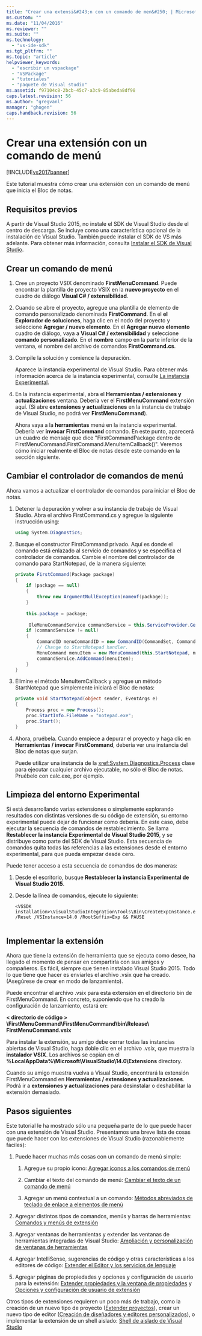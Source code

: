 ```yaml
---
title: "Crear una extensi&#243;n con un comando de men&#250; | Microsoft Docs"
ms.custom: ""
ms.date: "11/04/2016"
ms.reviewer: ""
ms.suite: ""
ms.technology: 
  - "vs-ide-sdk"
ms.tgt_pltfrm: ""
ms.topic: "article"
helpviewer_keywords: 
  - "escribir un vspackage"
  - "VSPackage"
  - "tutoriales"
  - "paquete de Visual studio"
ms.assetid: f97104c8-2bcb-45c7-a3c9-85abeda8df98
caps.latest.revision: 56
ms.author: "gregvanl"
manager: "ghogen"
caps.handback.revision: 56
---
```

# Crear una extensi&#243;n con un comando de men&#250;
[!INCLUDE[vs2017banner](../code-quality/includes/vs2017banner.md)]

Este tutorial muestra cómo crear una extensión con un comando de menú que inicia el Bloc de notas.  
  
## Requisitos previos  
 A partir de Visual Studio 2015, no instale el SDK de Visual Studio desde el centro de descarga. Se incluye como una característica opcional de la instalación de Visual Studio. También puede instalar el SDK de VS más adelante. Para obtener más información, consulta [Instalar el SDK de Visual Studio](../extensibility/installing-the-visual-studio-sdk.md).  
  
## Crear un comando de menú  
  
1.  Cree un proyecto VSIX denominado **FirstMenuCommand**. Puede encontrar la plantilla de proyecto VSIX en la **nuevo proyecto** en el cuadro de diálogo **Visual C\# \/ extensibilidad**.  
  
2.  Cuando se abre el proyecto, agregue una plantilla de elemento de comando personalizado denominada **FirstCommand**. En el **el Explorador de soluciones**, haga clic en el nodo del proyecto y seleccione **Agregar \/ nuevo elemento**. En el **Agregar nuevo elemento** cuadro de diálogo, vaya a **Visual C\# \/ extensibilidad** y seleccione **comando personalizado**. En el **nombre** campo en la parte inferior de la ventana, el nombre del archivo de comandos **FirstCommand.cs**.  
  
3.  Compile la solución y comience la depuración.  
  
     Aparece la instancia experimental de Visual Studio. Para obtener más información acerca de la instancia experimental, consulte [La instancia Experimental](../extensibility/the-experimental-instance.md).  
  
4.  En la instancia experimental, abra el  **Herramientas \/ extensiones y actualizaciones** ventana. Debería ver el **FirstMenuCommand** extensión aquí. \(Si abre **extensiones y actualizaciones** en la instancia de trabajo de Visual Studio, no podrá ver **FirstMenuCommand**\).  
  
     Ahora vaya a la **herramientas** menú en la instancia experimental. Debería ver **invocar FirstCommand** comando. En este punto, aparecerá un cuadro de mensaje que dice "FirstCommandPackage dentro de FirstMenuCommand.FirstCommand.MenuItemCallback\(\)". Veremos cómo iniciar realmente el Bloc de notas desde este comando en la sección siguiente.  
  
## Cambiar el controlador de comandos de menú  
 Ahora vamos a actualizar el controlador de comandos para iniciar el Bloc de notas.  
  
1.  Detener la depuración y volver a su instancia de trabajo de Visual Studio. Abra el archivo FirstCommand.cs y agregue la siguiente instrucción using:  
  
    ```c#  
    using System.Diagnostics;  
    ```  
  
2.  Busque el constructor FirstCommand privado. Aquí es donde el comando está enlazado al servicio de comandos y se especifica el controlador de comandos. Cambie el nombre del controlador de comando para StartNotepad, de la manera siguiente:  
  
    ```c#  
    private FirstCommand(Package package)  
    {  
        if (package == null)  
        {  
            throw new ArgumentNullException(nameof(package));  
        }  
  
        this.package = package;  
  
         OleMenuCommandService commandService = this.ServiceProvider.GetService(typeof(IMenuCommandService)) as OleMenuCommandService;  
        if (commandService != null)  
        {  
            CommandID menuCommandID = new CommandID(CommandSet, CommandId);  
            // Change to StartNotepad handler.  
            MenuCommand menuItem = new MenuCommand(this.StartNotepad, menuCommandID);  
            commandService.AddCommand(menuItem);  
        }  
    }  
    ```  
  
3.  Elimine el método MenuItemCallback y agregue un método StartNotepad que simplemente iniciará el Bloc de notas:  
  
    ```c#  
    private void StartNotepad(object sender, EventArgs e)  
    {  
        Process proc = new Process();  
        proc.StartInfo.FileName = "notepad.exe";  
        proc.Start();  
    }  
    ```  
  
4.  Ahora, pruébela. Cuando empiece a depurar el proyecto y haga clic en **Herramientas \/ invocar FirstCommand**, debería ver una instancia del Bloc de notas que surjan.  
  
     Puede utilizar una instancia de la <xref:System.Diagnostics.Process> clase para ejecutar cualquier archivo ejecutable, no sólo el Bloc de notas. Pruébelo con calc.exe, por ejemplo.  
  
## Limpieza del entorno Experimental  
 Si está desarrollando varias extensiones o simplemente explorando resultados con distintas versiones de su código de extensión, su entorno experimental puede dejar de funcionar como debería. En este caso, debe ejecutar la secuencia de comandos de restablecimiento. Se llama **Restablecer la instancia Experimental de Visual Studio 2015**, y se distribuye como parte del SDK de Visual Studio. Esta secuencia de comandos quita todas las referencias a las extensiones desde el entorno experimental, para que pueda empezar desde cero.  
  
 Puede tener acceso a esta secuencia de comandos de dos maneras:  
  
1.  Desde el escritorio, busque **Restablecer la instancia Experimental de Visual Studio 2015**.  
  
2.  Desde la línea de comandos, ejecute lo siguiente:  
  
    ```  
    <VSSDK installation>\VisualStudioIntegration\Tools\Bin\CreateExpInstance.exe /Reset /VSInstance=14.0 /RootSuffix=Exp && PAUSE  
  
    ```  
  
## Implementar la extensión  
 Ahora que tiene la extensión de herramienta que se ejecuta como desee, ha llegado el momento de pensar en compartirla con sus amigos y compañeros. Es fácil, siempre que tienen instalado Visual Studio 2015. Todo lo que tiene que hacer es enviarles el archivo .vsix que ha creado. \(Asegúrese de crear en modo de lanzamiento\).  
  
 Puede encontrar el archivo .vsix para esta extensión en el directorio bin de FirstMenuCommand. En concreto, suponiendo que ha creado la configuración de lanzamiento, estará en:  
  
 **\< directorio de código \> \\FirstMenuCommand\\FirstMenuCommand\\bin\\Release\\ FirstMenuCommand.vsix**  
  
 Para instalar la extensión, su amigo debe cerrar todas las instancias abiertas de Visual Studio, haga doble clic en el archivo .vsix, que muestra la **instalador VSIX**. Los archivos se copian en el **%LocalAppData%\\Microsoft\\VisualStudio\\14.0\\Extensions** directory.  
  
 Cuando su amigo muestra vuelva a Visual Studio, encontrará la extensión FirstMenuCommand en **Herramientas \/ extensiones y actualizaciones**. Podrá ir a **extensiones y actualizaciones** para desinstalar o deshabilitar la extensión demasiado.  
  
## Pasos siguientes  
 Este tutorial le ha mostrado sólo una pequeña parte de lo que puede hacer con una extensión de Visual Studio. Presentamos una breve lista de cosas que puede hacer con las extensiones de Visual Studio \(razonablemente fáciles\):  
  
1.  Puede hacer muchas más cosas con un comando de menú simple:  
  
    1.  Agregue su propio icono: [Agregar iconos a los comandos de menú](../extensibility/adding-icons-to-menu-commands.md)  
  
    2.  Cambiar el texto del comando de menú: [Cambiar el texto de un comando de menú](../extensibility/changing-the-text-of-a-menu-command.md)  
  
    3.  Agregar un menú contextual a un comando: [Métodos abreviados de teclado de enlace a elementos de menú](../extensibility/binding-keyboard-shortcuts-to-menu-items.md)  
  
2.  Agregar distintos tipos de comandos, menús y barras de herramientas: [Comandos y menús de extensión](../extensibility/extending-menus-and-commands.md)  
  
3.  Agregar ventanas de herramientas y extender las ventanas de herramientas integradas de Visual Studio: [Ampliación y personalización de ventanas de herramientas](../extensibility/extending-and-customizing-tool-windows.md)  
  
4.  Agregar IntelliSense, sugerencias de código y otras características a los editores de código: [Extender el Editor y los servicios de lenguaje](../extensibility/extending-the-editor-and-language-services.md)  
  
5.  Agregar páginas de propiedades y opciones y configuración de usuario para la extensión: [Extender propiedades y la ventana de propiedades](../extensibility/extending-properties-and-the-property-window.md) y [Opciones y configuración de usuario de extensión](../extensibility/extending-user-settings-and-options.md)  
  
 Otros tipos de extensiones requieren un poco más de trabajo, como la creación de un nuevo tipo de proyecto \([Extender proyectos](../extensibility/extending-projects.md)\), crear un nuevo tipo de editor \([Creación de diseñadores y editores personalizados](../extensibility/creating-custom-editors-and-designers.md)\), o implementar la extensión de un shell aislado: [Shell de aislado de Visual Studio](../extensibility/visual-studio-isolated-shell.md)